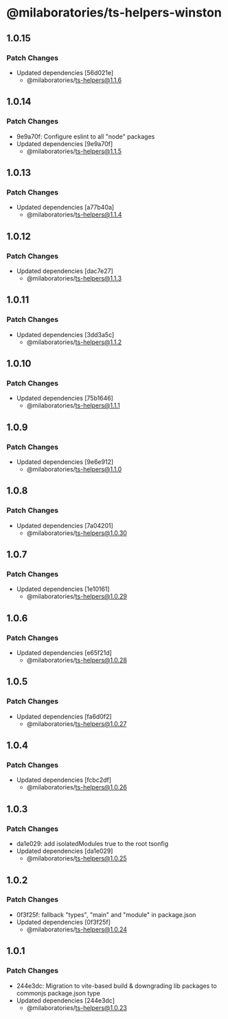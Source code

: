 # @milaboratories/ts-helpers-winston

## 1.0.15

### Patch Changes

- Updated dependencies [56d021e]
  - @milaboratories/ts-helpers@1.1.6

## 1.0.14

### Patch Changes

- 9e9a70f: Configure eslint to all "node" packages
- Updated dependencies [9e9a70f]
  - @milaboratories/ts-helpers@1.1.5

## 1.0.13

### Patch Changes

- Updated dependencies [a77b40a]
  - @milaboratories/ts-helpers@1.1.4

## 1.0.12

### Patch Changes

- Updated dependencies [dac7e27]
  - @milaboratories/ts-helpers@1.1.3

## 1.0.11

### Patch Changes

- Updated dependencies [3dd3a5c]
  - @milaboratories/ts-helpers@1.1.2

## 1.0.10

### Patch Changes

- Updated dependencies [75b1646]
  - @milaboratories/ts-helpers@1.1.1

## 1.0.9

### Patch Changes

- Updated dependencies [9e6e912]
  - @milaboratories/ts-helpers@1.1.0

## 1.0.8

### Patch Changes

- Updated dependencies [7a04201]
  - @milaboratories/ts-helpers@1.0.30

## 1.0.7

### Patch Changes

- Updated dependencies [1e10161]
  - @milaboratories/ts-helpers@1.0.29

## 1.0.6

### Patch Changes

- Updated dependencies [e65f21d]
  - @milaboratories/ts-helpers@1.0.28

## 1.0.5

### Patch Changes

- Updated dependencies [fa6d0f2]
  - @milaboratories/ts-helpers@1.0.27

## 1.0.4

### Patch Changes

- Updated dependencies [fcbc2df]
  - @milaboratories/ts-helpers@1.0.26

## 1.0.3

### Patch Changes

- da1e029: add isolatedModules true to the root tsonfig
- Updated dependencies [da1e029]
  - @milaboratories/ts-helpers@1.0.25

## 1.0.2

### Patch Changes

- 0f3f25f: fallback "types", "main" and "module" in package.json
- Updated dependencies [0f3f25f]
  - @milaboratories/ts-helpers@1.0.24

## 1.0.1

### Patch Changes

- 244e3dc: Migration to vite-based build & downgrading lib packages to commonjs package.json type
- Updated dependencies [244e3dc]
  - @milaboratories/ts-helpers@1.0.23
